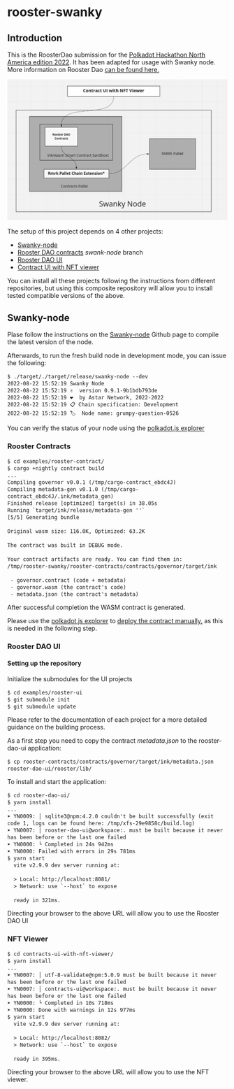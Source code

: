 # rooster-swanky

## Introduction

This is the RoosterDao submission for the [Polkadot Hackathon North America edition 2022](https://polkadot-na.devpost.com/). It has been adapted for usage with Swanky node. More information on Rooster Dao [can be found here.](https://devpost.com/software/rooster-dao)

![swanky-arch](images/swanky-arch.png)

The setup of this project depends on 4 other projects:

* [Swanky-node](https://github.com/AstarNetwork/swanky-node)
* [Rooster DAO contracts](https://github.com/RoosterDao/rooster-contracts) *swank-node* branch
* [Rooster DAO UI](https://github.com/RoosterDao/rooster-dao-ui)
* [Contract UI with NFT viewer](https://github.com/RoosterDao/contracts-ui-with-nft-viewer)

You can install all these projects following the instructions from different repositories, but using this composite repository will allow you to install tested compatible versions of the above.

## Swanky-node

Plase follow the instructions on the [Swanky-node](https://github.com/AstarNetwork/swanky-node) Github page to compile the latest version of the node.

Afterwards, to run the fresh build node in development mode, you can issue the following:

    $ ./target/./target/release/swanky-node --dev
    2022-08-22 15:52:19 Swanky Node    
    2022-08-22 15:52:19 ✌️  version 0.9.1-9b1bdb793de    
    2022-08-22 15:52:19 ❤️  by Astar Network, 2022-2022    
    2022-08-22 15:52:19 📋 Chain specification: Development    
    2022-08-22 15:52:19 🏷  Node name: grumpy-question-0526    

You can verify the status of your node using the [polkadot.js explorer](https://polkadot.js.org/apps/?rpc=ws%3A%2F%2F127.0.0.1%3A9944#/explorer)

### Rooster Contracts

    $ cd examples/rooster-contract/
    $ cargo +nightly contract build
    ...
    Compiling governor v0.0.1 (/tmp/cargo-contract_ebdc4J)
    Compiling metadata-gen v0.1.0 (/tmp/cargo-contract_ebdc4J/.ink/metadata_gen)
    Finished release [optimized] target(s) in 38.05s
    Running `target/ink/release/metadata-gen ''`
    [5/5] Generating bundle
    
    Original wasm size: 116.0K, Optimized: 63.2K
    
    The contract was built in DEBUG mode.

    Your contract artifacts are ready. You can find them in:
    /tmp/rooster-swanky/rooster-contracts/contracts/governor/target/ink

     - governor.contract (code + metadata)
     - governor.wasm (the contract's code)
     - metadata.json (the contract's metadata)

 After successful completion the WASM contract is generated.

 Please use the [polkadot.js explorer](https://polkadot.js.org/apps/?rpc=ws%3A%2F%2F127.0.0.1%3A9944#/explorer) to [deploy the contract manually,](./Contract%20manual%20deploy.md) as this is needed in the following step.

### Rooster DAO UI

#### Setting up the repository

Initialize the submodules for the UI projects

    $ cd examples/rooster-ui
    $ git submodule init
    $ git submodule update

Please refer to the documentation of each project for a more detailed guidance on the building process.



As a first step you need to copy the contract *metadata.json* to the rooster-dao-ui application:

    $ cp rooster-contracts/contracts/governor/target/ink/metadata.json rooster-dao-ui/rooster/lib/

To install and start the application:

    $ cd rooster-dao-ui/
    $ yarn install
    ...
    ➤ YN0009: │ sqlite3@npm:4.2.0 couldn't be built successfully (exit code 1, logs can be found here: /tmp/xfs-29e9858c/build.log)
    ➤ YN0007: │ rooster-dao-ui@workspace:. must be built because it never has been before or the last one failed
    ➤ YN0000: └ Completed in 24s 942ms
    ➤ YN0000: Failed with errors in 29s 781ms
    $ yarn start
      vite v2.9.9 dev server running at:

      > Local: http://localhost:8081/
      > Network: use `--host` to expose

      ready in 321ms.

Directing your browser to the above URL will allow you to use the Rooster DAO UI

### NFT Viewer

    $ cd contracts-ui-with-nft-viewer/
    $ yarn install
    ...
    ➤ YN0007: │ utf-8-validate@npm:5.0.9 must be built because it never has been before or the last one failed
    ➤ YN0007: │ contracts-ui@workspace:. must be built because it never has been before or the last one failed
    ➤ YN0000: └ Completed in 10s 718ms
    ➤ YN0000: Done with warnings in 12s 977ms
    $ yarn start
      vite v2.9.9 dev server running at:

      > Local: http://localhost:8082/
      > Network: use `--host` to expose

      ready in 395ms.

Directing your browser to the above URL will allow you to use the NFT viewer.
